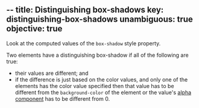 --
title: Distinguishing box-shadows
key: distinguishing-box-shadows
unambiguous: true
objective: true
--

Look at the computed values of the `box-shadow` style property.

Two elements have a distinguishing box-shadow if all of the following are true:

- their values are different; and
- if the difference is just based on the color values, and only one of the elements has the color value specified then that value has to be different from the `background-color` of the element or the value's [alpha component](https://drafts.csswg.org/css-color/#alpha-channel) has to be different from 0.
